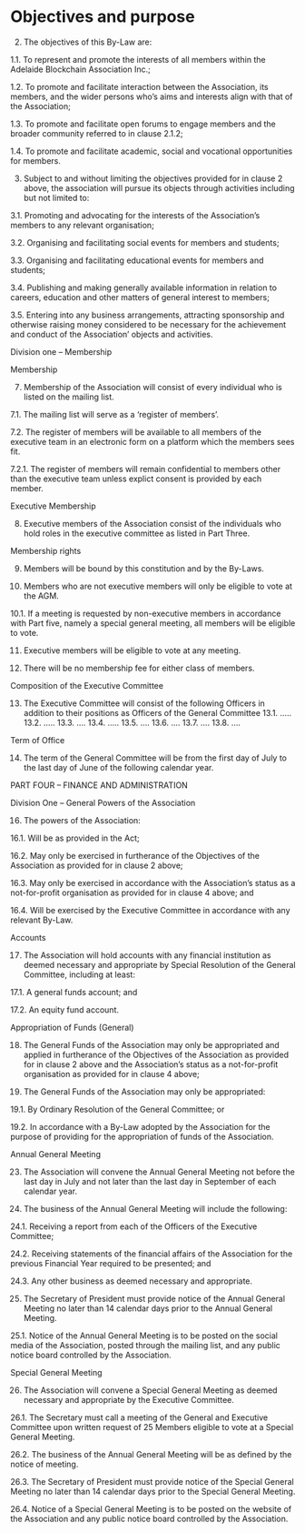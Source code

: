 # Objectives and purpose 

2.	The objectives of this By-Law are: 

1.1.	To represent and promote the interests of all members within the Adelaide Blockchain Association Inc.; 

1.2.	To promote and facilitate interaction between the Association, its members, and the wider persons who’s aims and interests align with that of the Association;
 
1.3.	To promote and facilitate open forums to engage members and the broader community referred to in clause 2.1.2;

1.4.	To promote and facilitate academic, social and vocational opportunities for members. 

3.	Subject to and without limiting the objectives provided for in clause 2 above, the association will pursue its objects through activities including but not limited to: 

3.1.	Promoting and advocating for the interests of the Association’s members to any relevant organisation; 

3.2.	Organising and facilitating social events for members and students;  

3.3.	Organising and facilitating educational events for members and students;  

3.4.	Publishing and making generally available information in relation to careers, education and other matters of general interest to members; 

3.5.	Entering into any business arrangements, attracting sponsorship and otherwise raising money considered to be necessary for the achievement and conduct of the Association’ objects and activities. 



Division one – Membership 

Membership 

7.	Membership of the Association will consist of every individual who is listed on the mailing list. 

7.1.	The mailing list will serve as a ‘register of members’. 

7.2.	The register of members will be available to all members of the executive team in an electronic form on a platform which the members sees fit. 

7.2.1.	The register of members will remain confidential to members other than the executive team unless explict consent is provided by each member.  

Executive Membership 

8.	Executive members of the Association consist of the individuals who hold roles in the executive committee as listed in Part Three. 

Membership rights

9.	Members will be bound by this constitution and by the By-Laws. 

10.	Members who are not executive members will only be eligible to vote at the AGM. 

10.1.	If a meeting is requested by non-executive members in accordance with Part five, namely a special general meeting, all members will be eligible to vote. 

11.	Executive members will be eligible to vote at any meeting.  

12.	There will be no membership fee for either class of members. 


Composition of the Executive Committee

13.	The Executive Committee will consist of the following Officers in addition to their positions as Officers of the General Committee 
13.1.	….. 
13.2.	…..
13.3.	….
13.4.	…..
13.5.	….
13.6.	….
13.7.	….
13.8.	….

Term of Office 

14.	The term of the General Committee will be from the first day of July to the last day of June of the following calendar year.

PART FOUR – FINANCE AND ADMINISTRATION

Division One – General 
Powers of the Association 

16.	The powers of the Association: 

16.1.	Will be as provided in the Act; 

16.2.	May only be exercised in furtherance of the Objectives of the Association as provided for in clause 2 above;

16.3.	May only be exercised in accordance with the Association’s status as a not-for-profit organisation as provided for in clause 4 above; and 

16.4.	Will be exercised by the Executive Committee in accordance with any relevant By-Law.


Accounts 

17.	The Association will hold accounts with any financial institution as deemed necessary and appropriate by Special Resolution of the General Committee, including at least: 

17.1.	A general funds account; and 

17.2.	An equity fund account.

Appropriation of Funds (General)

18.	The General Funds of the Association may only be appropriated and applied in furtherance of the Objectives of the Association as provided for in clause 2 above and the Association’s status as a not-for-profit organisation as provided for in clause 4 above; 

19.	The General Funds of the Association may only be appropriated: 

19.1.	By Ordinary Resolution of the General Committee; or 

19.2.	In accordance with a By-Law adopted by the Association for the purpose of providing for the appropriation of funds of the Association.



Annual General Meeting 

23.	The Association will convene the Annual General Meeting not before the last day in July and not later than the last day in September of each calendar year. 

24.	The business of the Annual General Meeting will include the following: 

24.1.	Receiving a report from each of the Officers of the Executive Committee; 

24.2.	Receiving statements of the financial affairs of the Association for the previous Financial Year required to be presented; and 

24.3.	Any other business as deemed necessary and appropriate. 

25.	The Secretary of President must provide notice of the Annual General Meeting no later than 14 calendar days prior to the Annual General Meeting. 

25.1.	Notice of the Annual General Meeting is to be posted on the social media of the Association, posted through the mailing list, and any public notice board controlled by the Association.



Special General Meeting

26.	The Association will convene a Special General Meeting as deemed necessary and appropriate by the Executive Committee. 

26.1.	The Secretary must call a meeting of the General and Executive Committee upon written request of 25 Members eligible to vote at a Special General Meeting. 

26.2.	The business of the Annual General Meeting will be as defined by the notice of meeting. 

26.3.	The Secretary of President must provide notice of the Special General Meeting no later than 14 calendar days prior to the Special General Meeting. 

26.4.	Notice of a Special General Meeting is to be posted on the website of the Association and any public notice board controlled by the Association.


